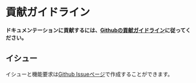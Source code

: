 # 貢献ガイドライン
<!-- # Contribution guidelines -->

**ドキュメンテーションに貢献するには、[Githubの貢献ガイドライン](https://github.com/iotaledger/documentation/blob/develop/docs/CONTRIBUTING.md)に従ってください。**
<!-- **To contribute to the documentation, follow the contribution guidelines on [Github](https://github.com/iotaledger/documentation/blob/develop/docs/CONTRIBUTING.md).** -->

## イシュー
<!-- ## Issues -->

イシューと機能要求は[Github Issueページ](https://github.com/iotaledger/compass/issues)で作成することができます。
<!-- Issues and feature requests can be created on the [Github Issue](https://github.com/iotaledger/compass/issues) page. -->
